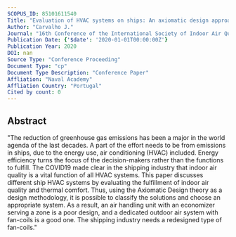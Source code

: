 ```yaml
---
SCOPUS_ID: 85101611540
Title: "Evaluation of HVAC systems on ships: An axiomatic design approach"
Author: "Carvalho J."
Journal: "16th Conference of the International Society of Indoor Air Quality and Climate: Creative and Smart Solutions for Better Built Environments, Indoor Air 2020"
Publication Date: {'$date': '2020-01-01T00:00:00Z'}
Publication Year: 2020
DOI: nan
Source Type: "Conference Proceeding"
Document Type: "cp"
Document Type Description: "Conference Paper"
Affliation: "Naval Academy"
Affliation Country: "Portugal"
Cited by count: 0
---
```


## Abstract
"The reduction of greenhouse gas emissions has been a major in the world agenda of the last decades. A part of the effort needs to be from emissions in ships, due to the energy use, air conditioning (HVAC) included. Energy efficiency turns the focus of the decision-makers rather than the functions to fulfill. The COVID19 made clear in the shipping industry that indoor air quality is a vital function of all HVAC systems. This paper discusses different ship HVAC systems by evaluating the fulfillment of indoor air quality and thermal comfort. Thus, using the Axiomatic Design theory as a design methodology, it is possible to classify the solutions and choose an appropriate system. As a result, an air handling unit with an economizer serving a zone is a poor design, and a dedicated outdoor air system with fan-coils is a good one. The shipping industry needs a redesigned type of fan-coils."

